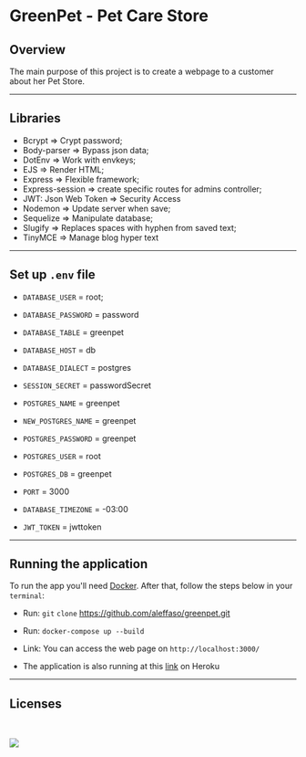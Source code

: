 # GreenPet - Pet Care Store

<!-- <p>
    <img src="public/assets/img/wallpaper.png">
</p> -->

## Overview
The main purpose of this project is to create a webpage to a customer about her Pet Store.

<hr>

## Libraries 

- Bcrypt => Crypt password;
- Body-parser => Bypass json data;
- DotEnv => Work with envkeys;
- EJS => Render HTML;
- Express => Flexible framework;
- Express-session => create specific routes for admins controller;
- JWT: Json Web Token => Security Access 
- Nodemon => Update server when save;
- Sequelize => Manipulate database;
- Slugify => Replaces spaces with hyphen from saved text;
- TinyMCE => Manage blog hyper text

<hr>

## Set up `.env` file

- `DATABASE_USER` = root;
- `DATABASE_PASSWORD` = password
- `DATABASE_TABLE` = greenpet
- `DATABASE_HOST` = db

- `DATABASE_DIALECT` = postgres
- `SESSION_SECRET` = passwordSecret

- `POSTGRES_NAME` = greenpet
- `NEW_POSTGRES_NAME` = greenpet
- `POSTGRES_PASSWORD` = greenpet
- `POSTGRES_USER` = root
- `POSTGRES_DB` = greenpet

- `PORT` = 3000
- `DATABASE_TIMEZONE` = -03:00

- `JWT_TOKEN` = jwttoken

<hr>

## Running the application

To run the app you'll need [Docker](https://www.docker.com/products/docker-desktop/). After that, follow the steps below in your `terminal`:

- Run: `git` `clone` https://github.com/aleffaso/greenpet.git

- Run: `docker-compose up --build`

- Link: You can access the web page on `http://localhost:3000/`

- The application is also running at this [link](https://greenpet.herokuapp.com/) on Heroku

<hr>


## Licenses
<br>
<p>
    <img src="https://img.shields.io/badge/Bootstrap-563D7C?style=for-the-badge&logo=bootstrap&logoColor=white">
</p>
